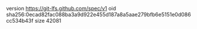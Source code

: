 version https://git-lfs.github.com/spec/v1
oid sha256:0ecad82fac088ba3a9d922e455d187a8a5aae279bfb6e5151e0d086cc534b43f
size 42081
